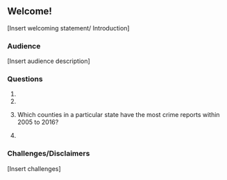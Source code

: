 ## Welcome!
[Insert welcoming statement/ Introduction]

### Audience
[Insert audience description]

### Questions
  1.

  2.

  3. Which counties in a particular state have the most crime reports within 2005 to 2016?

  4.


### Challenges/Disclaimers
[Insert challenges]
